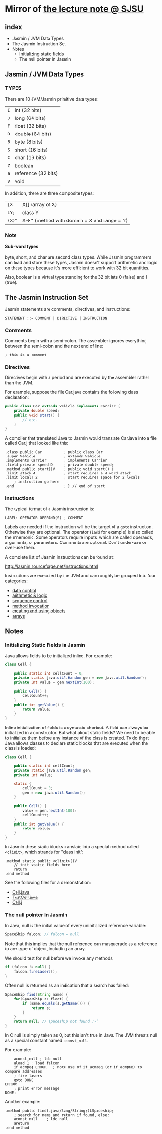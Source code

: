 # Mirror of [the lecture note @ SJSU](http://www.cs.sjsu.edu/~pearce/modules/lectures/co/jvm/jasmin/index.html)

## index
* Jasmin / JVM Data Types
* The Jasmin Instruction Set
* Notes
    * Initializing static fields
    * The null pointer in Jasmin

## Jasmin / JVM Data Types

### TYPES
There are 10 JVM/Jasmin primitive data types:

|||
|:----:|:----------|
| `I` | int (32 bits)       |
| `J` | long (64 bits)      |
| `F` | float (32 bits)     |
| `D` | double (64 bits)    |
| `B` | byte (8 bits)       |
| `S` | short (16 bits)     |
| `C` | char (16 bits)      |
| `Z` | boolean             |
| `a` | reference (32 bits) |
| `V` | void                |

In addition, there are three composite types:

|||
|:----:|:----------|
| `[X  ` | X[] (array of X)  |
| `LY; ` | class Y  |
| `(X)Y` | X->Y (method with domain = X and range = Y)  |

### Note
#### Sub-word types
byte, short, and char are second class types. While Jasmin programmers can load and store these types, Jasmin doesn't support arithmetic and logic on these types because it's more efficient to work with 32 bit quantities.

Also, boolean is a virtual type standing for the 32 bit ints 0 (false) and 1 (true).


## The Jasmin Instruction Set

Jasmin statements are comments, directives, and instructions:

```
STATEMENT ::= COMMENT | DIRECTIVE | INSTRUCTION
```

### Comments
Comments begin with a semi-colon. The assembler ignores everything between the semi-colon and the next end of line:

```jasmin
; this is a comment
```

### Directives
Directives begin with a period and are executed by the assembler rather than the JVM.

For example, suppose the file Car.java contains the following class declaration:

```java
public class Car extends Vehicle implements Carrier {
    private double speed;
    public void start() {
        // etc.
    }
}
```

A compiler that translated Java to Jasmin would translate Car.java into a file called Car.j that looked like this:

```jasmin
.class public Car          ; public class Car 
.super Vehicle             ; extends Vehicle
.implements Carrier        ; implements Carrier
.field private speed D     ; private double speed;
.method public start()V    ; public void start() {
.limit stack 4             ; start requires a 4 word stack
.limit locals 2            ; start requires space for 2 locals
    ; instruction go here
.end                       ; } // end of start
```

### Instructions
The typical format of a Jasmin instruction is:

```
LABEL: OPERATOR OPERAND(S) ; COMMENT
```

Labels are needed if the instruction will be the target of a `goto` instruction. Otherwise they are optional. The operator (`iadd` for example) is also called the mnemonic. Some operators require inputs, which are called operands, arguments, or parameters. Comments are optional. Don't under-use or over-use them.

A complete list of Jasmin instructions can be found at:

<http://jasmin.sourceforge.net/instructions.html>

Instructions are executed by the JVM and can roughly be grouped into four categories:

* [data control]()
* [arithmetic & logic]()
* [sequence control]()
* [method invocation]()
* [creating and using objects]()
* [arrays]()

## Notes
### Initializing Static Fields in Jasmin
Java allows fields to be initialized inline. For example:

```java
class Cell {

    public static int cellCount = 0;
    private static java.util.Random gen = new java.util.Random();
    private int value = gen.nextInt(100);

    public Cell() {
        cellCount++;
    }
    public int getValue() {
        return value;
    }
}
```

Inline initialization of fields is a syntactic shortcut. A field can always be initialized in a constructor. But what about static fields? We need to be able to initialize them before any instance of the class is created. To do thgat Java allows classes to declare static blocks that are executed when the class is loaded:

```java
class Cell {

    public static int cellCount;
    private static java.util.Random gen;
    private int value;

    static {
        cellCount = 0;
        gen = new java.util.Random();
    }

    public Cell() {
        value = gen.nextInt(100);
        cellCount++;
    }
    public int getValue() {
        return value;
    }
}
```

In Jasmin these static blocks translate into a special method called `<clinit>`, which strands for "class init":

```jasmin
.method static public <clinit>()V
    // init static fields here
    return
.end method
```

See the following files for a demonstration:

* [Cell.java](https://github.com/momohatt/jasmin-example/tree/master/sjsu-copy/demo/Cell/Cell.java)
* [TestCell.java](https://github.com/momohatt/jasmin-example/tree/master/sjsu-copy/demo/Cell/TestCell.java)
* [Cell.j](https://github.com/momohatt/jasmin-example/tree/master/sjsu-copy/demo/Cell/Cell.j)

### The null pointer in Jasmin
In Java, null is the initial value of every uninitialized reference variable:

```java
SpaceShip falcon; // falcon = null
```

Note that this implies that the null reference can masquerade as a reference to any type of object, including an array.

We should test for null before we invoke any methods:

```java
if (falcon != null) {
    falcon.fireLasers();
}
```

Often null is returned as an indication that a search has failed:

```java
SpaceShip find(String name) {
    for(SpaceShip s: fleet) {
        if (name.equals(s.getName())) {
            return s;
        }
    }
    return null; // spaceship not found ;-(
}
```

In C null is simply taken as 0, but this isn't true in Java. The JVM threats null as a special constant named `aconst_null`.

For example:

```jasmin
    aconst_null ; ldc null
    aload 1 ; load falcon
    if_acmpeq ERROR   ; note use of if_acmpeq (or if_acmpne) to compare addresses
    ; fire lasers
    goto DONE
ERROR:
    ; print error message
DONE:
```

Another example:

```jasmin
.method public find(Ljava/lang/String;)LSpaceship;
    ; search for name and return if found, else:
    aconst_null    ; ldc null
    areturn
.end method
```
